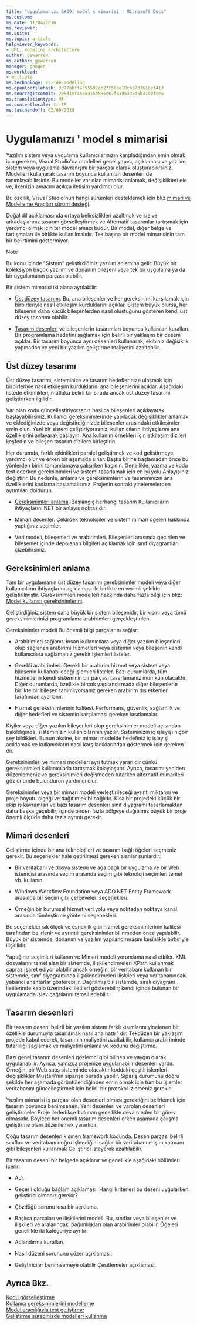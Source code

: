 ```yaml
---
title: "Uygulamanızı &#39; model s mimarisi | Microsoft Docs"
ms.custom: 
ms.date: 11/04/2016
ms.reviewer: 
ms.suite: 
ms.topic: article
helpviewer_keywords:
- UML, modeling architecture
author: gewarren
ms.author: gewarren
manager: ghogen
ms.workload:
- multiple
ms.technology: vs-ide-modeling
ms.openlocfilehash: 3d77abff4595502ab27f56be10cb973361eef413
ms.sourcegitcommit: 205d15f4558315e585c67f33d5335d5b41d0fcea
ms.translationtype: MT
ms.contentlocale: tr-TR
ms.lasthandoff: 02/09/2018
---
```

# <a name="model-your-app39s-architecture"></a>Uygulamanızı &#39; model s mimarisi
Yazılım sistem veya uygulama kullanıcılarınızın karşıladığından emin olmak için gereken, Visual Studio'da modelleri genel yapısı, açıklaması ve yazılımı sistem veya uygulama davranışını bir parçası olarak oluşturabilirsiniz. Modelleri kullanarak tasarım boyunca kullanılan desenleri de tanımlayabilirsiniz. Bu modeller var olan mimarisi anlamak, değişiklikleri ele ve, ilkenizin amacını açıkça iletişim yardımcı olur.  
  
 Bu özellik, Visual Studio'nun hangi sürümleri desteklemek için bkz [mimari ve Modelleme Araçları sürüm desteği](../modeling/what-s-new-for-design-in-visual-studio.md#VersionSupport).  
  
 Doğal dil açıklamasında ortaya belirsizlikleri azaltmak ve siz ve arkadaşlarınız tasarım görselleştirmek ve Alternatif tasarımlar tartışmak için yardımcı olmak için bir model amacı budur. Bir model, diğer belge ve tartışmaları ile birlikte kullanılmalıdır. Tek başına bir model mimarisinin tam bir belirtimini göstermiyor.  
  
> [!NOTE]
>  Bu konu içinde "Sistem" geliştirdiğiniz yazılım anlamına gelir. Büyük bir koleksiyon birçok yazılım ve donanım bileşeni veya tek bir uygulama ya da bir uygulamanın parçası olabilir.  
  
 Bir sistem mimarisi iki alana ayrılabilir:  
  
-   [Üst düzey tasarımı](#Structure). Bu, ana bileşenler ve her gereksinimi karşılamak için birbirleriyle nasıl etkileşim kurduklarını açıklar. Sistem büyük olursa, her bileşenin daha küçük bileşenlerden nasıl oluştuğunu gösteren kendi üst düzey tasarımı olabilir.  
  
-   [Tasarım desenleri](#Patterns) ve bileşenlerin tasarımları boyunca kullanılan kuralları. Bir programlama hedefini sağlamak için belirli bir yaklaşım bir deseni açıklar. Bir tasarım boyunca aynı desenleri kullanarak, ekibiniz değişiklik yapmadan ve yeni bir yazılım geliştirme maliyetini azaltabilir.  
  
##  <a name="Structure"></a>Üst düzey tasarımı  
 Üst düzey tasarımı, sisteminize ve tasarım hedeflerinize ulaşmak için birbirleriyle nasıl etkileşim kurduklarını ana bileşenlerini açıklar. Aşağıdaki listede etkinlikleri, mutlaka belirli bir sırada ancak üst düzey tasarımı geliştirirken ilgilidir.  
  
 Var olan kodu güncelleştiriyorsanız başlıca bileşenleri açıklayarak başlayabilirsiniz. Kullanıcı gereksinimlerinde yapılacak değişiklikler anlamak ve eklediğinizde veya değiştirdiğinizde bileşenler arasındaki etkileşimler emin olun. Yeni bir sistem geliştiriyorsanız, kullanıcıların ihtiyaçlarını ana özelliklerini anlayarak başlayın. Ana kullanım örnekleri için etkileşim dizileri keşfedin ve bileşen tasarım dizilere birleştirin.  
  
 Her durumda, farklı etkinlikleri paralel geliştirmek ve kod geliştirmeye yardımcı olur ve erken bir aşamada sınar. Başka birine başlamadan önce bu yönlerden birini tamamlamaya çalışırken kaçının. Genellikle, yazma ve kodu test ederken gereksinimleri ve sistemi tasarlamak için en iyi yolu Anlayışınızı değiştirir. Bu nedenle, anlama ve gereksinimlerin ve tasarımınızın ana özelliklerini kodlama başlamalısınız. Projenin sonraki yinelemelerden ayrıntıları doldurun.  
  
-   [Gereksinimleri anlama](#Requirements). Başlangıç herhangi tasarım Kullanıcıların ihtiyaçlarını NET bir anlayış noktasıdır.  
  
-   [Mimari desenler](#BigDecisions). Çekirdek teknolojiler ve sistem mimari öğeleri hakkında yaptığınız seçimler.  
  
-   Veri modeli, bileşenleri ve arabirimleri. Bileşenleri arasında geçirilen ve bileşenler içinde depolanan bilgileri açıklamak için sınıf diyagramları çizebilirsiniz.  
  
##  <a name="Requirements"></a>Gereksinimleri anlama  
 Tam bir uygulamanın üst düzey tasarımı gereksinimler modeli veya diğer kullanıcıların ihtiyaçlarını açıklaması ile birlikte en verimli şekilde geliştirilmiştir. Gereksinimleri modelleri hakkında daha fazla bilgi için bkz: [Model kullanıcı gereksinimlerini](../modeling/model-user-requirements.md).  
  
 Geliştirdiğiniz sistem daha büyük bir sistem bileşenidir, bir kısmı veya tümü gereksinimlerinizi programlama arabirimleri gerçekleştirilen.  
  
 Gereksinimler modeli Bu önemli bilgi parçalarını sağlar:  
  
-   Arabirimleri sağlanır. İnsan kullanıcılara veya diğer yazılım bileşenleri olup sağlanan arabirimi Hizmetleri veya sistemin veya bileşenin kendi kullanıcılara sağlamanız gerekir işlemleri listeler.  
  
-   Gerekli arabirimleri. Gerekli bir arabirim hizmet veya sistem veya bileşenin kullanabileceği işlemleri listeler. Bazı durumlarda, tüm hizmetlerin kendi sisteminin bir parçası tasarlamanız mümkün olacaktır. Diğer durumlarda, özellikle birçok yapılandırmada diğer bileşenlerle birlikte bir bileşen tanımlıyorsanız gereken arabirim dış etkenler tarafından ayarlanır.  
  
-   Hizmet gereksinimlerinin kalitesi. Performans, güvenlik, sağlamlık ve diğer hedefleri ve sistemin karşılaması gereken kısıtlamalar.  
  
 Kişiler veya diğer yazılım bileşenleri olup gereksinimler modeli açısından bakıldığında, sisteminizin kullanıcılarının yazılır. Sisteminizin iç işleyişi hiçbir şey bildikleri. Bunun aksine, bir mimari modelde hedefiniz iç işleyişi açıklamak ve kullanıcıların nasıl karşıladıklarından göstermek için gereken ' dir.  
  
 Gereksinimleri ve mimari modelleri ayrı tutmak yararlıdır çünkü gereksinimleri kullanıcılarla tartışmak kolaylaştırır. Ayrıca, tasarımı yeniden düzenlemeniz ve gereksinimleri değişmeden tutarken alternatif mimarileri göz önünde bulundurun yardımcı olur.  
  
 Gereksinimler veya bir mimari modeli yerleştirileceği ayrıntı miktarını ve proje boyutu ölçeği ve dağıtım ekibi bağlıdır. Kısa bir projedeki küçük bir ekip iş kavramları ve bazı tasarım desenleri sınıf diyagramı tasarlamaktan daha başka geçebilir; içinde birden fazla bölgeye dağıtılmış büyük bir proje önemli ölçüde daha fazla ayrıntı gerekir.  
  
##  <a name="BigDecisions"></a>Mimari desenleri  
 Geliştirme içinde bir ana teknolojileri ve tasarım bağlı öğeleri seçmeniz gerekir. Bu seçenekler hale getirilmesi gereken alanlar şunlardır:  
  
-   Bir veritabanı ve dosya sistemi ve ağa bağlı bir uygulama ve bir Web istemcisi arasında seçim arasında seçim gibi teknoloji seçimleri temel vb. kullanın.  
  
-   Windows Workflow Foundation veya ADO.NET Entity Framework arasında bir seçim gibi çerçeveleri seçenekleri.  
  
-   Örneğin bir kurumsal hizmet veri yolu veya noktadan noktaya kanal arasında tümleştirme yöntemi seçenekleri.  
  
 Bu seçenekler sık ölçek ve esneklik gibi hizmet gereksinimlerinin kalitesi tarafından belirlenir ve ayrıntılı gereksinimler bilinmeden önce yapılabilir. Büyük bir sistemde, donanım ve yazılım yapılandırmasını kesinlikle birbiriyle ilişkilidir.  
  
 Yaptığınız seçimleri kullanın ve Mimari modeli yorumlama nasıl etkiler. XML dosyalarını temel alan bir sistemde, ilişkilendirmeleri XPath kullanmak çapraz işaret ediyor olabilir ancak örneğin, bir veritabanı kullanan bir sistemde, sınıf diyagramında ilişkilendirmeleri ilişkileri veya veritabanındaki yabancı anahtarlar gösterebilir. Dağıtılmış bir sistemde, sıralı diyagram iletilerinde kablo üzerindeki iletileri gösterebilir; kendi içinde bulunan bir uygulamada işlev çağrılarını temsil edebilir.  
  
##  <a name="Patterns"></a>Tasarım desenleri  
 Bir tasarım deseni belirli bir yazılım sistem farklı kısımlarını yinelenen bir özellikle durumuyla tasarlamak nasıl ana hattı ' dir. Tekdüzen bir yaklaşım projede kabul ederek, tasarımın maliyetini azaltabilir, kullanıcı arabiriminde tutarlılığı sağlamak ve maliyetini anlama ve kodunu değiştirme.  
  
 Bazı genel tasarım desenleri gözlemci gibi bilinen ve yaygın olarak uygulanabilir. Ayrıca, yalnızca projenize uygulanabilir desenleri vardır. Örneğin, bir Web satış sisteminde olacaktır koddaki çeşitli işlemleri değişiklikler Müşteri'nin siparişe burada yapılır. Sipariş durumunu doğru şekilde her aşamada görüntülendiğinden emin olmak için tüm bu işlemler veritabanını güncelleştirmek için belirli bir protokol izlemeniz gerekir.  
  
 Yazılım mimarisi iş parçası olan desenleri olması gerektiğini belirlemek için tasarım boyunca benimsenen. Yeni desenleri ve varolan desenleri geliştirmeler Proje ilerledikçe bulunan genellikle devam eden bir görev olmasıdır. Böylece her önemli tasarım desenleri erken aşamada çalışma geliştirme planı düzenlemek yararlıdır.  
  
 Çoğu tasarım desenleri kısmen framework kodunda. Desen parçası belirli sınıfları ve veritabanı doğru işlendiğini sağlar bir veritabanı erişim katmanı gibi bileşenleri kullanmak Geliştirici isteyerek azaltılabilir.  
  
 Bir tasarım deseni bir belgede açıklanır ve genellikle aşağıdaki bölümleri içerir:  
  
-   Adı.  
  
-   Geçerli olduğu bağlam açıklaması. Hangi kriterleri bu deseni uygularken geliştirici olmanız gerekir?  
  
-   Çözdüğü sorunu kısa bir açıklama.  
  
-   Başlıca parçaları ve ilişkilerini modeli. Bu, sınıflar veya bileşenler ve ilişkileri ve aralarındaki bağımlılıkları olan arabirimler olabilir. Öğeleri genellikle iki kategoriye ayrılır:  
  
-   Adlandırma kuralları.  
  
-   Nasıl düzeni sorununu çözer açıklaması.  
  
-   Geliştiriciler benimsemeye olabilir Çeşitlemeler açıklaması.  
  
## <a name="see-also"></a>Ayrıca Bkz.  
 [Kodu görselleştirme](../modeling/visualize-code.md)   
 [Kullanıcı gereksinimlerini modelleme](../modeling/model-user-requirements.md)   
 [Model aracılığıyla test geliştirme](../modeling/develop-tests-from-a-model.md)   
 [Geliştirme sürecinizde modelleri kullanma](../modeling/use-models-in-your-development-process.md)